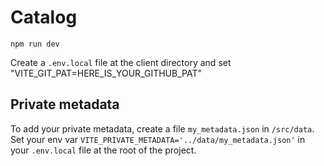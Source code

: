 # Catalog

`npm run dev`

Create a `.env.local` file at the client directory and set "VITE_GIT_PAT=HERE_IS_YOUR_GITHUB_PAT"

## Private metadata

To add your private metadata, create a file `my_metadata.json` in `/src/data`.
Set your env var `VITE_PRIVATE_METADATA='../data/my_metadata.json'` in your `.env.local` file at the root of the project.
